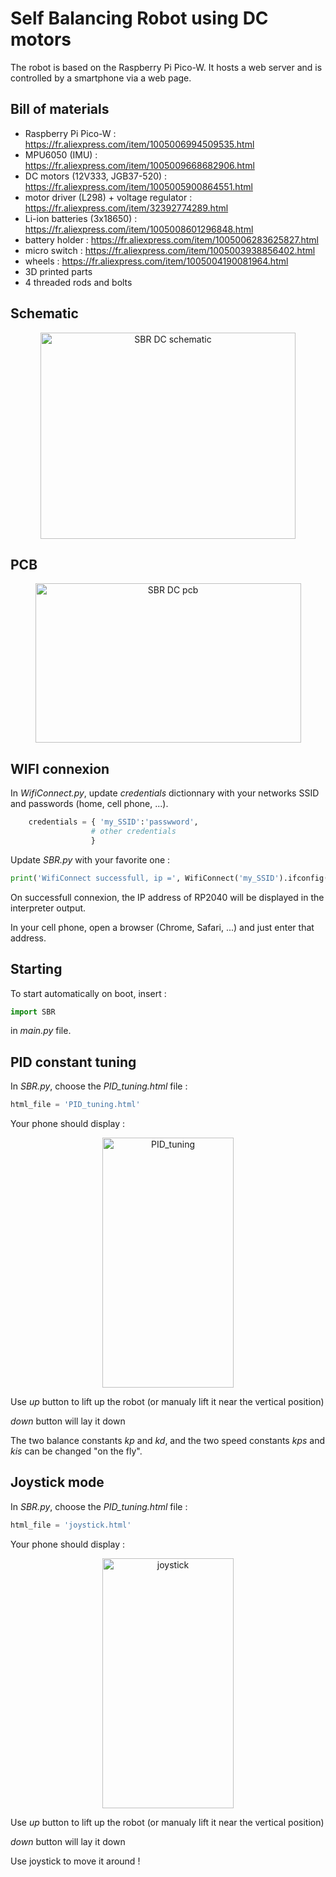 # Self Balancing Robot using DC motors

The robot is based on the Raspberry Pi Pico-W. It hosts a web server and is controlled by a smartphone via a web page.

## Bill of materials

- Raspberry Pi Pico-W : https://fr.aliexpress.com/item/1005006994509535.html
- MPU6050 (IMU) : https://fr.aliexpress.com/item/1005009668682906.html
- DC motors (12V333, JGB37-520) : https://fr.aliexpress.com/item/1005005900864551.html
- motor driver (L298) + voltage regulator : https://fr.aliexpress.com/item/32392774289.html
- Li-ion batteries (3x18650) : https://fr.aliexpress.com/item/1005008601296848.html
- battery holder : https://fr.aliexpress.com/item/1005006283625827.html
- micro switch : https://fr.aliexpress.com/item/1005003938856402.html
- wheels : https://fr.aliexpress.com/item/1005004190081964.html
- 3D printed parts
- 4 threaded rods and bolts

## Schematic
<div align="center">
<img width="408" height="330" alt="SBR DC schematic" src="https://github.com/user-attachments/assets/9a6793d9-0dad-4ebc-8e11-71ea9fed0f0f" />
</div>

## PCB
<div align="center">
<img width="425" height="255" alt="SBR DC pcb" src="https://github.com/user-attachments/assets/232d5cd7-0d6d-4eb9-b500-8c8707bdeb39" />
</div>

## WIFI connexion

In _WifiConnect.py_, update _credentials_ dictionnary with your networks SSID and passwords (home, cell phone, ...).

```python
    credentials = { 'my_SSID':'passwword',
                  # other credentials
                  }
```

Update  _SBR.py_ with your favorite one :

```python
print('WifiConnect successfull, ip =', WifiConnect('my_SSID').ifconfig()[0])
```

On successfull connexion, the IP address of RP2040 will be displayed in the interpreter output.

In your cell phone, open a browser (Chrome, Safari, ...) and just enter that address.

## Starting

To start automatically on boot, insert :

```python
import SBR
```
in _main.py_ file.

## PID constant tuning

In _SBR.py_, choose the _PID_tuning.html_ file :

```python
html_file = 'PID_tuning.html'
```

Your phone should display :

<div align="center">
   <img width="210" height="400" alt="PID_tuning" src="https://github.com/user-attachments/assets/16bbf4a2-9843-46fd-8454-fec3b752607f" />
</div>


Use _up_ button to lift up the robot (or manualy lift it near the vertical position)

_down_ button will lay it down

The two balance constants _kp_ and _kd_, and the two speed constants _kps_ and _kis_ can be changed "on the fly".

## Joystick mode

In _SBR.py_, choose the _PID_tuning.html_ file :

```python
html_file = 'joystick.html'
```

Your phone should display :

<div align="center">
    <img width="210" height="400" alt="joystick" src="https://github.com/user-attachments/assets/50b4896e-286c-41d6-a4d2-943c29243d4e" />
</div>


Use _up_ button to lift up the robot (or manualy lift it near the vertical position)

_down_ button will lay it down

Use joystick to move it around !
